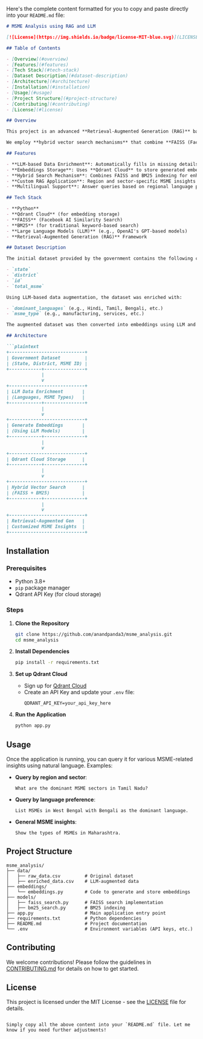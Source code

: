 Here's the complete content formatted for you to copy and paste directly into your `README.md` file:

```markdown
# MSME Analysis using RAG and LLM

[![License](https://img.shields.io/badge/license-MIT-blue.svg)](LICENSE)

## Table of Contents

- [Overview](#overview)
- [Features](#features)
- [Tech Stack](#tech-stack)
- [Dataset Description](#dataset-description)
- [Architecture](#architecture)
- [Installation](#installation)
- [Usage](#usage)
- [Project Structure](#project-structure)
- [Contributing](#contributing)
- [License](#license)

## Overview

This project is an advanced **Retrieval-Augmented Generation (RAG)** based application that leverages **Large Language Models (LLM)** for enhancing data on Micro, Small, and Medium Enterprises (MSMEs) across India. Given a government-provided dataset with limited details (state, district, ID, and total MSME count), we enrich it with additional attributes such as **dominant languages** and **types of MSMEs** using LLM-based data filling techniques.

We employ **hybrid vector search mechanisms** that combine **FAISS (Facebook AI Similarity Search)** and **BM25 indexing**, coupled with re-ranking algorithms to retrieve the most relevant embeddings. This enables customized, region-specific, and language-sensitive querying capabilities, tailored to the MSME sector in various states.

## Features

- **LLM-based Data Enrichment**: Automatically fills in missing details like dominant languages and MSME types.
- **Embeddings Storage**: Uses **Qdrant Cloud** to store generated embeddings for efficient retrieval.
- **Hybrid Search Mechanism**: Combines FAISS and BM25 indexing for enhanced vector search and retrieval.
- **Custom RAG Application**: Region and sector-specific MSME insights using natural language queries.
- **Multilingual Support**: Answer queries based on regional language preferences and MSME sector details.

## Tech Stack

- **Python**
- **Qdrant Cloud** (for embedding storage)
- **FAISS** (Facebook AI Similarity Search)
- **BM25** (for traditional keyword-based search)
- **Large Language Models (LLM)** (e.g., OpenAI's GPT-based models)
- **Retrieval-Augmented Generation (RAG)** Framework

## Dataset Description

The initial dataset provided by the government contains the following columns:

- `state`
- `district`
- `id`
- `total_msme`

Using LLM-based data augmentation, the dataset was enriched with:

- `dominant_languages` (e.g., Hindi, Tamil, Bengali, etc.)
- `msme_type` (e.g., manufacturing, services, etc.)

The augmented dataset was then converted into embeddings using LLM and stored in **Qdrant Cloud**.

## Architecture

```plaintext
+----------------------------+
| Government Dataset         |
| (State, District, MSME ID) |
+------------+---------------+
             |
             v
+----------------------------+
| LLM Data Enrichment       |
| (Languages, MSME Types)   |
+------------+---------------+
             |
             v
+----------------------------+
| Generate Embeddings       |
| (Using LLM Models)        |
+------------+---------------+
             |
             v
+----------------------------+
| Qdrant Cloud Storage      |
+------------+---------------+
             |
             v
+----------------------------+
| Hybrid Vector Search      |
| (FAISS + BM25)            |
+------------+---------------+
             |
             v
+----------------------------+
| Retrieval-Augmented Gen   |
| Customized MSME Insights  |
+----------------------------+
```

## Installation

### Prerequisites

- Python 3.8+
- `pip` package manager
- Qdrant API Key (for cloud storage)

### Steps

1. **Clone the Repository**
   ```bash
   git clone https://github.com/anandpanda3/msme_analysis.git
   cd msme_analysis
   ```

2. **Install Dependencies**
   ```bash
   pip install -r requirements.txt
   ```

3. **Set up Qdrant Cloud**
   - Sign up for [Qdrant Cloud](https://cloud.qdrant.io/)
   - Create an API Key and update your `.env` file:
     ```env
     QDRANT_API_KEY=your_api_key_here
     ```

4. **Run the Application**
   ```bash
   python app.py
   ```

## Usage

Once the application is running, you can query it for various MSME-related insights using natural language. Examples:

- **Query by region and sector**:
  ```plaintext
  What are the dominant MSME sectors in Tamil Nadu?
  ```
  
- **Query by language preference**:
  ```plaintext
  List MSMEs in West Bengal with Bengali as the dominant language.
  ```

- **General MSME insights**:
  ```plaintext
  Show the types of MSMEs in Maharashtra.
  ```

## Project Structure

```plaintext
msme_analysis/
├── data/
│   ├── raw_data.csv         # Original dataset
│   ├── enriched_data.csv    # LLM-augmented data
├── embeddings/
│   └── embeddings.py        # Code to generate and store embeddings
├── models/
│   ├── faiss_search.py      # FAISS search implementation
│   ├── bm25_search.py       # BM25 indexing
├── app.py                   # Main application entry point
├── requirements.txt         # Python dependencies
├── README.md                # Project documentation
└── .env                     # Environment variables (API keys, etc.)
```

## Contributing

We welcome contributions! Please follow the guidelines in [CONTRIBUTING.md](CONTRIBUTING.md) for details on how to get started.

## License

This project is licensed under the MIT License - see the [LICENSE](LICENSE) file for details.
```

Simply copy all the above content into your `README.md` file. Let me know if you need further adjustments!
